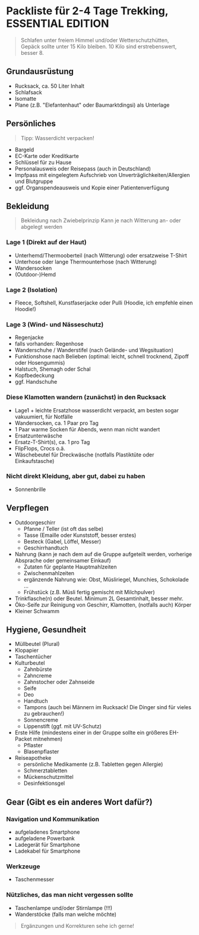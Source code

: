 # Packliste für 2-4 Tage Trekking, ESSENTIAL EDITION
> Schlafen unter freiem Himmel und/oder Wetterschutzhütten,  
> Gepäck sollte unter 15 Kilo bleiben. 10 Kilo sind erstrebenswert, besser 8.

## Grundausrüstung
* Rucksack, ca. 50 Liter Inhalt
* Schlafsack
* Isomatte
* Plane (z.B. "Elefantenhaut" oder Baumarktdingsi) als Unterlage

## Persönliches
> Tipp: Wasserdicht verpacken!

* Bargeld
* EC-Karte oder Kreditkarte
* Schlüssel für zu Hause
* Personalausweis oder Reisepass (auch in Deutschland)
* Impfpass mit eingelegtem Aufschrieb von Unverträglichkeiten/Allergien und Blutgruppe
* ggf. Organspendeausweis und Kopie einer Patientenverfügung

## Bekleidung
>Bekleidung nach Zwiebelprinzip
Kann je nach Witterung an- oder abgelegt werden

### Lage 1 (Direkt auf der Haut)
* Unterhemd/Thermooberteil (nach Witterung) oder ersatzweise T-Shirt
* Unterhose oder lange Thermounterhose (nach Witterung)
* Wandersocken
* (Outdoor-)Hemd

### Lage 2 (Isolation)
* Fleece, Softshell, Kunstfaserjacke oder Pulli (Hoodie, ich empfehle einen Hoodie!)

### Lage 3 (Wind- und Nässeschutz)
* Regenjacke
* falls vorhanden: Regenhose
* Wanderschuhe / Wanderstifel (nach Gelände- und Wegsituation)
* Funktionshose nach Belieben (optimal: leicht, schnell trocknend, Zipoff oder Hosengummis)
* Halstuch, Shemagh oder Schal
* Kopfbedeckung
* ggf. Handschuhe

### Diese Klamotten wandern (zunächst) in den Rucksack
* Lage1 + leichte Ersatzhose wasserdicht verpackt, am besten sogar vakuumiert, für Notfälle
* Wandersocken, ca. 1 Paar pro Tag
* 1 Paar warme Socken für Abends, wenn man nicht wandert
* Ersatzunterwäsche
* Ersatz-T-Shirt(s), ca. 1 pro Tag
* FlipFlops, Crocs o.ä.
* Wäschebeutel für Dreckwäsche (notfalls Plastiktüte oder Einkaufstasche)

### Nicht direkt Kleidung, aber gut, dabei zu haben
* Sonnenbrille

## Verpflegen
* Outdoorgeschirr
  * Pfanne / Teller (ist oft das selbe)
  * Tasse (Emaille oder Kunststoff, besser erstes)
  * Besteck (Gabel, Löffel, Messer)
  * Geschirrhandtuch
* Nahrung
(kann je nach dem auf die Gruppe aufgeteilt werden, vorherige Absprache oder gemeinsamer Einkauf)
  * Zutaten für geplante Hauptmahlzeiten
  * Zwischenmahlzeiten
  * ergänzende Nahrung wie: Obst, Müsliriegel, Munchies, Schokolade ...
  * Frühstück (z.B. Müsli fertig gemischt mit Milchpulver)
* Trinkflasche(n) oder Beutel. Minimum 2L Gesamtinhalt, besser mehr.
* Öko-Seife zur Reinigung von Geschirr, Klamotten, (notfalls auch) Körper
* Kleiner Schwamm

## Hygiene, Gesundheit
* Müllbeutel (Plural)
* Klopapier
* Taschentücher
* Kulturbeutel
  * Zahnbürste
  * Zahncreme
  * Zahnstocher oder Zahnseide
  * Seife
  * Deo
  * Handtuch
  * Tampons (auch bei Männern im Rucksack! Die Dinger sind für vieles zu gebrauchen!)
  * Sonnencreme
  * Lippenstift (ggf. mit UV-Schutz)
* Erste Hilfe (mindestens einer in der Gruppe sollte ein größeres EH-Packet mitnehmen)
  * Pflaster
  * Blasenpflaster
* Reiseapotheke
  * persönliche Medikamente (z.B. Tabletten gegen Allergie)
  * Schmerztabletten
  * Mückenschutzmittel
  * Desinfektionsgel

## Gear (Gibt es ein anderes Wort dafür?)

### Navigation und Kommunikation
* aufgeladenes Smartphone
* aufgeladene Powerbank
* Ladegerät für Smartphone
* Ladekabel für Smartphone

### Werkzeuge
* Taschenmesser

### Nützliches, das man nicht vergessen sollte
* Taschenlampe und/oder Stirnlampe (!!!)
* Wanderstöcke (falls man welche möchte)

> Ergänzungen und Korrekturen sehe ich gerne!
